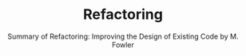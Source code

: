---
title: Refactoring
subtitle: "Summary of Refactoring: Improving the Design of Existing Code by M. Fowler"
image: "../imgs/Refactoring.webp"
link: https://github.com/HugoMatilla/Refactoring-Summary
buttonTitle: VISIT SUMMARY
priority: 1
badges: [summary]
categories: [open, book]
---  